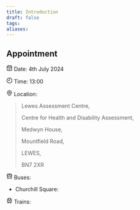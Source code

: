 ```yaml
---
title: Introduction
draft: false
tags: 
aliases:
---
```

## Appointment

<svg xmlns="http://www.w3.org/2000/svg" width="16" height="16" viewBox="0 0 24 24" fill="none" stroke="currentColor" stroke-width="2" stroke-linecap="round" stroke-linejoin="round" class="lucide lucide-calendar-check"><path d="M8 2v4"/><path d="M16 2v4"/><rect width="18" height="18" x="3" y="4" rx="2"/><path d="M3 10h18"/><path d="m9 16 2 2 4-4"/></svg> Date: 4th July 2024

<svg xmlns="http://www.w3.org/2000/svg" width="16" height="16" viewBox="0 0 24 24" fill="none" stroke="currentColor" stroke-width="2" stroke-linecap="round" stroke-linejoin="round" class="lucide lucide-clock-9"><circle cx="12" cy="12" r="10"/><polyline points="12 6 12 12 7.5 12"/></svg> Time: 13:00

<svg xmlns="http://www.w3.org/2000/svg" width="16" height="16" viewBox="0 0 24 24" fill="none" stroke="currentColor" stroke-width="2" stroke-linecap="round" stroke-linejoin="round" class="lucide lucide-map-pin"><path d="M20 10c0 6-8 12-8 12s-8-6-8-12a8 8 0 0 1 16 0Z"/><circle cx="12" cy="10" r="3"/></svg> Location: 

>Lewes Assessment Centre, 
>
>Centre for Health and Disability Assessment, 
>
>Medwyn House, 
>
>Mountfield Road,
>
>LEWES, 
>
>BN7 2XR
>

<svg xmlns="http://www.w3.org/2000/svg" width="16" height="16" viewBox="0 0 24 24" fill="none" stroke="currentColor" stroke-width="2" stroke-linecap="round" stroke-linejoin="round" class="lucide lucide-bus-front"><path d="M4 6 2 7"/><path d="M10 6h4"/><path d="m22 7-2-1"/><rect width="16" height="16" x="4" y="3" rx="2"/><path d="M4 11h16"/><path d="M8 15h.01"/><path d="M16 15h.01"/><path d="M6 19v2"/><path d="M18 21v-2"/></svg> Buses: 
- Churchill Square: 

<svg xmlns="http://www.w3.org/2000/svg" width="16" height="16" viewBox="0 0 24 24" fill="none" stroke="currentColor" stroke-width="2" stroke-linecap="round" stroke-linejoin="round" class="lucide lucide-train-front"><path d="M8 3.1V7a4 4 0 0 0 8 0V3.1"/><path d="m9 15-1-1"/><path d="m15 15 1-1"/><path d="M9 19c-2.8 0-5-2.2-5-5v-4a8 8 0 0 1 16 0v4c0 2.8-2.2 5-5 5Z"/><path d="m8 19-2 3"/><path d="m16 19 2 3"/></svg> Trains: